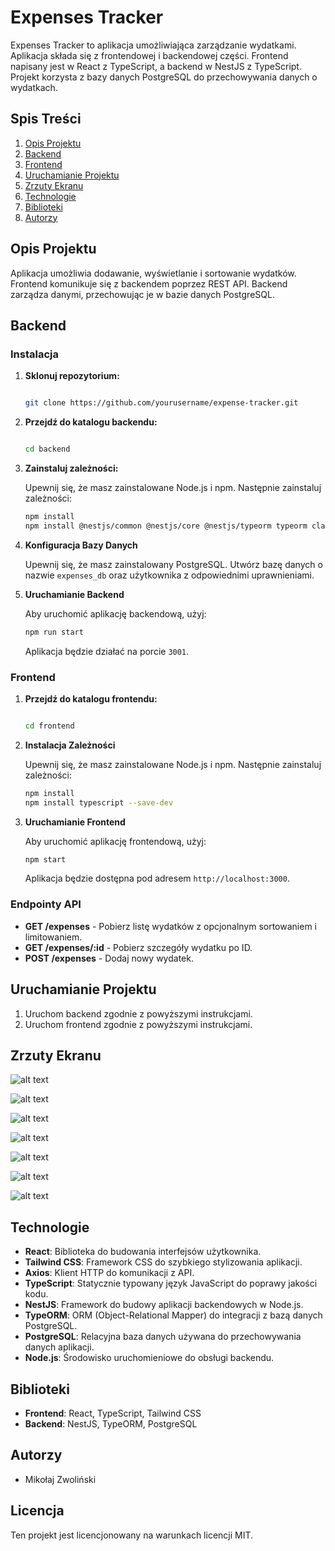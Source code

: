 # Expenses Tracker

Expenses Tracker to aplikacja umożliwiająca zarządzanie wydatkami. Aplikacja składa się z frontendowej i backendowej części. Frontend napisany jest w React z TypeScript, a backend w NestJS z TypeScript. Projekt korzysta z bazy danych PostgreSQL do przechowywania danych o wydatkach.

## Spis Treści

1. [Opis Projektu](#opis-projektu)
2. [Backend](#backend)
3. [Frontend](#frontend)
4. [Uruchamianie Projektu](#uruchamianie-projektu)
5. [Zrzuty Ekranu](#zrzuty-ekranu)
6. [Technologie](#technologie)
7. [Biblioteki](#biblioteki)
8. [Autorzy](#autorzy)

## Opis Projektu

Aplikacja umożliwia dodawanie, wyświetlanie i sortowanie wydatków. Frontend komunikuje się z backendem poprzez REST API. Backend zarządza danymi, przechowując je w bazie danych PostgreSQL.

## Backend

### Instalacja

1.  **Sklonuj repozytorium:**

    ```bash

    git clone https://github.com/yourusername/expense-tracker.git

    ```

2.  **Przejdź do katalogu backendu:**

    ```bash

    cd backend

    ```

3.  **Zainstaluj zależności:**

    Upewnij się, że masz zainstalowane Node.js i npm. Następnie zainstaluj zależności:

    ```bash
    npm install
    npm install @nestjs/common @nestjs/core @nestjs/typeorm typeorm class-transformer class-validator
    ```

4.  **Konfiguracja Bazy Danych**

    Upewnij się, że masz zainstalowany PostgreSQL. Utwórz bazę danych o nazwie `expenses_db` oraz użytkownika z odpowiednimi uprawnieniami.

5.  **Uruchamianie Backend**

    Aby uruchomić aplikację backendową, użyj:

    ```bash
    npm run start

    ```

    Aplikacja będzie działać na porcie `3001`.

### Frontend

1. **Przejdź do katalogu frontendu:**

   ```bash

   cd frontend

   ```

2. **Instalacja Zależności**

   Upewnij się, że masz zainstalowane Node.js i npm. Następnie zainstaluj zależności:

   ```bash
   npm install
   npm install typescript --save-dev
   ```

3. **Uruchamianie Frontend**

   Aby uruchomić aplikację frontendową, użyj:

   ```bash
   npm start
   ```

   Aplikacja będzie dostępna pod adresem `http://localhost:3000`.

### Endpointy API

- **GET /expenses** - Pobierz listę wydatków z opcjonalnym sortowaniem i limitowaniem.
- **GET /expenses/:id** - Pobierz szczegóły wydatku po ID.
- **POST /expenses** - Dodaj nowy wydatek.

## Uruchamianie Projektu

1. Uruchom backend zgodnie z powyższymi instrukcjami.
2. Uruchom frontend zgodnie z powyższymi instrukcjami.

## Zrzuty Ekranu

![alt text](image-1.png)

![alt text](image-2.png)

![alt text](image.png)

![alt text](image-3.png)

![alt text](image-4.png)

![alt text](image-6.png)

![alt text](image-5.png)

## Technologie

- **React**: Biblioteka do budowania interfejsów użytkownika.
- **Tailwind CSS**: Framework CSS do szybkiego stylizowania aplikacji.
- **Axios**: Klient HTTP do komunikacji z API.
- **TypeScript**: Statycznie typowany język JavaScript do poprawy jakości kodu.
- **NestJS**: Framework do budowy aplikacji backendowych w Node.js.
- **TypeORM**: ORM (Object-Relational Mapper) do integracji z bazą danych PostgreSQL.
- **PostgreSQL**: Relacyjna baza danych używana do przechowywania danych aplikacji.
- **Node.js**: Środowisko uruchomieniowe do obsługi backendu.

## Biblioteki

- **Frontend**: React, TypeScript, Tailwind CSS
- **Backend**: NestJS, TypeORM, PostgreSQL

## Autorzy

- Mikołaj Zwoliński

## Licencja

Ten projekt jest licencjonowany na warunkach licencji MIT.
